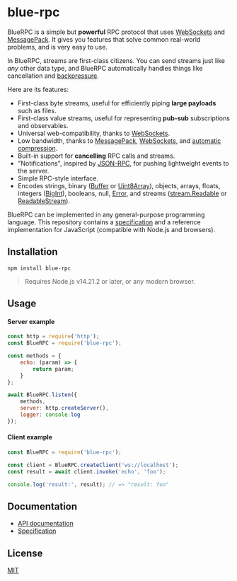 # blue-rpc

BlueRPC is a simple but **powerful** RPC protocol that uses [WebSockets](https://www.rfc-editor.org/rfc/rfc6455) and [MessagePack](https://msgpack.org/index.html). It gives you features that solve common real-world problems, and is very easy to use.

In BlueRPC, streams are first-class citizens. You can send streams just like *any* other data type, and BlueRPC automatically handles things like cancellation and [backpressure](https://nodejs.org/en/docs/guides/backpressuring-in-streams/).

Here are its features:

- First-class byte streams, useful for efficiently piping **large payloads** such as files.
- First-class value streams, useful for representing **pub-sub** subscriptions and observables.
- Universal web-compatibility, thanks to [WebSockets](https://www.rfc-editor.org/rfc/rfc6455).
- Low bandwidth, thanks to [MessagePack](https://msgpack.org/index.html), [WebSockets](https://www.rfc-editor.org/rfc/rfc6455), and [automatic compression](https://www.rfc-editor.org/rfc/rfc7692#section-7).
- Built-in support for **cancelling** RPC calls and streams.
- "Notifications", inspired by [JSON-RPC](https://www.jsonrpc.org/specification), for pushing lightweight events to the server.
- Simple RPC-style interface.
- Encodes strings, binary ([Buffer](https://nodejs.org/api/buffer.html) or [Uint8Array](https://developer.mozilla.org/en-US/docs/Web/JavaScript/Reference/Global_Objects/Uint8Array)), objects, arrays, floats, integers ([BigInt](https://developer.mozilla.org/en-US/docs/Web/JavaScript/Reference/Global_Objects/BigInt)), booleans, null, [Error](https://developer.mozilla.org/en-US/docs/Web/JavaScript/Reference/Global_Objects/Error), and streams ([stream.Readable](https://nodejs.org/api/stream.html#class-streamreadable) or [ReadableStream](https://developer.mozilla.org/en-US/docs/Web/API/ReadableStream)).

BlueRPC can be implemented in any general-purpose programming language. This repository contains a [specification](./docs/spec.md) and a reference implementation for JavaScript (compatible with Node.js and browsers).

## Installation

```
npm install blue-rpc
```

> Requires Node.js v14.21.2 or later, or any modern browser.

## Usage

#### Server example

```js
const http = require('http');
const BlueRPC = require('blue-rpc');

const methods = {
    echo: (param) => {
        return param;
    }
};

await BlueRPC.listen({
    methods,
    server: http.createServer(),
    logger: console.log
});
```

#### Client example

```js
const BlueRPC = require('blue-rpc');

const client = BlueRPC.createClient('ws://localhost');
const result = await client.invoke('echo', 'foo');

console.log('result:', result); // => "result: foo"
```

## Documentation

- [API documentation](./docs/api.md)
- [Specification](./docs/spec.md)

## License

[MIT](./LICENSE)
